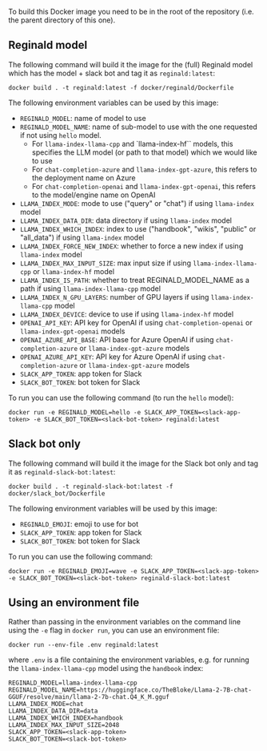 To build this Docker image you need to be in the root of the repository (i.e. the parent directory of this one).

## Reginald model

The following command will build it the image for the (full) Reginald model which has the model + slack bot and tag it as `reginald:latest`:

```
docker build . -t reginald:latest -f docker/reginald/Dockerfile
```

The following environment variables can be used by this image:

- `REGINALD_MODEL`: name of model to use
- `REGINALD_MODEL_NAME`: name of sub-model to use with the one requested if not using `hello` model.
    - For `llama-index-llama-cpp` and `llama-index-hf`` models, this specifies the LLM model (or path to that model) which we would like to use
    - For `chat-completion-azure` and `llama-index-gpt-azure`, this refers to the deployment name on Azure
    - For `chat-completion-openai` and `llama-index-gpt-openai`, this refers to the model/engine name on OpenAI
- `LLAMA_INDEX_MODE`: mode to use ("query" or "chat") if using `llama-index` model
- `LLAMA_INDEX_DATA_DIR`: data directory if using `llama-index` model
- `LLAMA_INDEX_WHICH_INDEX`: index to use ("handbook", "wikis", "public" or "all_data") if using `llama-index` model
- `LLAMA_INDEX_FORCE_NEW_INDEX`: whether to force a new index if using `llama-index` model
- `LLAMA_INDEX_MAX_INPUT_SIZE`: max input size if using `llama-index-llama-cpp` or `llama-index-hf` model
- `LLAMA_INDEX_IS_PATH`: whether to treat REGINALD_MODEL_NAME as a path if using `llama-index-llama-cpp` model
- `LLAMA_INDEX_N_GPU_LAYERS`: number of GPU layers if using `llama-index-llama-cpp` model
- `LLAMA_INDEX_DEVICE`: device to use if using `llama-index-hf` model
- `OPENAI_API_KEY`: API key for OpenAI if using `chat-completion-openai` or `llama-index-gpt-openai` models
- `OPENAI_AZURE_API_BASE`: API base for Azure OpenAI if using `chat-completion-azure` or `llama-index-gpt-azure` models
- `OPENAI_AZURE_API_KEY`: API key for Azure OpenAI if using `chat-completion-azure` or `llama-index-gpt-azure` models
- `SLACK_APP_TOKEN`: app token for Slack
- `SLACK_BOT_TOKEN`: bot token for Slack

To run you can use the following command (to run the `hello` model):

```
docker run -e REGINALD_MODEL=hello -e SLACK_APP_TOKEN=<slack-app-token> -e SLACK_BOT_TOKEN=<slack-bot-token> reginald:latest
```

## Slack bot only

The following command will build it the image for the Slack bot only and tag it as `reginald-slack-bot:latest`:

```
docker build . -t reginald-slack-bot:latest -f docker/slack_bot/Dockerfile
```

The following environment variables will be used by this image:

- `REGINALD_EMOJI`: emoji to use for bot
- `SLACK_APP_TOKEN`: app token for Slack
- `SLACK_BOT_TOKEN`: bot token for Slack

To run you can use the following command:

```
docker run -e REGINALD_EMOJI=wave -e SLACK_APP_TOKEN=<slack-app-token> -e SLACK_BOT_TOKEN=<slack-bot-token> reginald-slack-bot:latest
```

## Using an environment file

Rather than passing in the environment variables on the command line using the `-e` flag in `docker run`, you can use an environment file:

```
docker run --env-file .env reginald:latest
```

where `.env` is a file containing the environment variables, e.g. for running the `llama-index-llama-cpp` model using the `handbook` index:

```
REGINALD_MODEL=llama-index-llama-cpp
REGINALD_MODEL_NAME=https://huggingface.co/TheBloke/Llama-2-7B-chat-GGUF/resolve/main/llama-2-7b-chat.Q4_K_M.gguf
LLAMA_INDEX_MODE=chat
LLAMA_INDEX_DATA_DIR=data
LLAMA_INDEX_WHICH_INDEX=handbook
LLAMA_INDEX_MAX_INPUT_SIZE=2048
SLACK_APP_TOKEN=<slack-app-token>
SLACK_BOT_TOKEN=<slack-bot-token>
```
